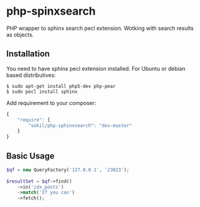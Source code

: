 php-spinxsearch
===============

PHP wrapper to sphinx search pecl extension. Wotking with search results as objects.

Installation
------------

You need to have sphinx pecl extension installed. For Ubuntu or debian based distributives:
```
$ sudo apt-get install php5-dev php-pear
$ sudo pecl install sphinx
```

Add requirement to your composer:
```javascript
{
    "require": {
        "sokil/php-sphinxsearch": "dev-master"
    }
}
```


Basic Usage
-----------

```php
$qf = new QueryFactory('127.0.0.1', '23023');
        
$resultSet = $qf->find()
    ->in('idx_posts')
    ->match('If you can')
    ->fetch();
```
